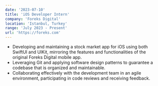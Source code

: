 ```yaml
---
date: '2023-07-10'
title: 'iOS Developer Intern'
company: 'Foreks Digital'
location: 'Istanbul, Turkey'
range: 'July 2023 - Present'
url: 'https://foreks.com'
---
```


- Developing and maintaining a stock market app for iOS using both SwiftUI and UIKit, mirroring the features and
  functionalities of the original Foreks Digital mobile app.
- Leveraging Git and applying software design patterns to guarantee a codebase that is organized and maintainable.
- Collaborating effectively with the development team in an agile environment, participating in code reviews and
  receiving feedback.
